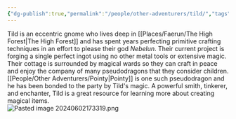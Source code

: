 ```yaml
---
{"dg-publish":true,"permalink":"/people/other-adventurers/tild/","tags":["Character","Faerun"]}
---
```


Tild is an eccentric gnome who lives deep in [[Places/Faerun/The High Forest\|The High Forest]] and has spent years perfecting primitive crafting techniques in an effort to please their god *Nebelun*.  Their current project is forging a single perfect ingot using no other metal tools or extensive magic.  Their cottage is surrounded by magical wards so they can craft in peace and enjoy the company of many pseudodragons that they consider children.  [[People/Other Adventurers/Pointy\|Pointy]] is one such pseudodragon and he has been bonded to the party by Tild's magic.  A powerful smith, tinkerer, and enchanter, Tild is a great resource for learning more about creating magical items.  
![Pasted image 20240602173319.png](/img/user/Z_Attachments/Pasted%20image%2020240602173319.png)